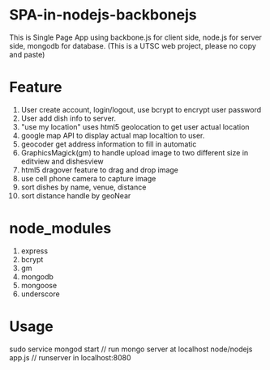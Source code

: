 # SPA-in-nodejs-backbonejs
This is Single Page App using backbone.js for client side, node.js for server side, mongodb for database.
(This is a UTSC web project, please no copy and paste)

# Feature

1. User create account, login/logout, use bcrypt to encrypt user password
2. User add dish info to server.
3. "use my location" uses html5 geolocation to get user actual location
4. google map API to display actual map localtion to user.
5. geocoder get address information to fill in automatic
6. GraphicsMagick(gm) to handle upload image to two different size in editview and dishesview
7. html5 dragover feature to drag and drop image
8. use cell phone camera to capture image
9.  sort dishes by name, venue, distance
10. sort distance handle by geoNear

# node_modules

1. express
2. bcrypt
3. gm
4. mongodb
5. mongoose
6. underscore

# Usage
  sudo service mongod start   // run mongo server at localhost
  node/nodejs app.js     // runserver in localhost:8080
  
